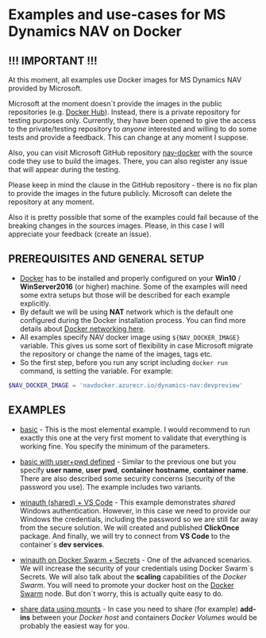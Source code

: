 # Examples and use-cases for MS Dynamics NAV on Docker

## !!! IMPORTANT !!!

At this moment, all examples use Docker images for MS Dynamics NAV provided by Microsoft. 

Microsoft at the moment doesn\`t provide the images in the public repositories (e.g. [Docker Hub](https://hub.docker.com/)). Instead, there is a private repository for testing purposes only. Currently, they have been opened to give the access to the private/testing repository to *anyone* interested and willing to do some tests and provide a feedback. This can change at any moment I suppose.

Also, you can visit Microsoft GitHub repository [nav-docker](https://github.com/Microsoft/nav-docker) with the source code they use to build the images. There, you can also register any issue that will appear during the testing.

Please keep in mind the clause in the GitHub repository - there is no fix plan to provide the images in the future publicly. Microsoft can delete the repository at any moment.

Also it is pretty possible that some of the examples could fail because of the breaking changes in the sources images. Please, in this case I will appreciate your feedback (create an issue).

## PREREQUISITES AND GENERAL SETUP
- [Docker](https://www.docker.com/) has to be installed and properly configured on your **Win10** / **WinServer2016** (or higher) machine. Some of the examples will need some extra setups but those will be described for each example explicitly. 
- By default we will be using **NAT** network which is the default one configured during the Docker installation process. You can find more details about [Docker networking here](https://docs.microsoft.com/virtualization/windowscontainers/manage-containers/container-networking).
- All examples specify NAV docker image using `${NAV_DOCKER_IMAGE}` variable. This gives us some sort of flexibility in case Microsoft migrate the repository or change the name of the images, tags etc.
- So the first step, before you run any script including `docker run` command, is setting the variable. For example:
```powershell
$NAV_DOCKER_IMAGE = 'navdocker.azurecr.io/dynamics-nav:devpreview'
```

## EXAMPLES

- [basic](basic) - This is the most elemental example. I would recommend to run exactly this one at the very first moment to validate that everything is working fine. You specify the minimum of the parameters.

- [basic with user+pwd defined](basic_userpwd) - Similar to the previous one but you specify **user name**, **user pwd**, **container hostname**, **container name**. There are also described some security concerns (security of the password you use). The example includes two variants.

- [winauth (shared) + VS Code](basic_winauth) - This example demonstrates *shared* Windows authentication. However, in this case we need to provide our Windows the credentials, including the password so we are still far away from the secure solution.
We will created and published **ClickOnce** package. And finally, we will try to connect from **VS Code** to the container`s **dev services**.

- [winauth on Docker Swarm + Secrets](swarm_winauth) - One of the advanced scenarios. We will increase the security of your credentials using Docker Swarm\`s Secrets. We will also talk about the **scaling** capabilities of the *Docker Swarm*. You will need to promote your docker host on the [Docker Swarm](https://docs.microsoft.com/en-us/virtualization/windowscontainers/manage-containers/swarm-mode) node. But don\`t worry, this is actually quite easy to do.

- [share data using mounts](share_mount_addins) - In case you need to share (for example) **add-ins** between your *Docker host* and containers *Docker Volumes* would be probably the easiest way for you.